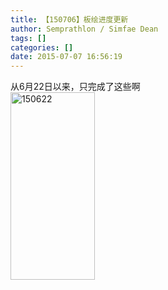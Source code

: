 ```yaml
---
title: 【150706】板绘进度更新
author: Semprathlon / Simfae Dean
tags: []
categories: []
date: 2015-07-07 16:56:19
---
```

从6月22日以来，只完成了这些啊   
<a href="/blog/uploads/2015/07/150622.png"><img src="/blog/uploads/2015/07/150622-135x300.png" alt="150622" width="135" height="300" class="alignnone size-medium wp-image-925" /></a>